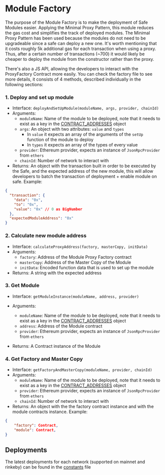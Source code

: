 # Module Factory

The purpose of the Module Factory is to make the deployment of Safe Modules easier. 
Applying the Minimal Proxy Pattern, this module reduces the gas cost and simplifies the track of deployed modules. 
The Minimal Proxy Pattern has been used because the modules do not need to be upgradeable since a safe can deploy a new one. 
It's worth mentioning that it costs roughly 5k additional gas for each transaction when using a proxy.
Thus, after a certain number of transactions (~700) it would likely be cheaper to deploy the module from the constructor rather than the proxy.

There's also a JS API, allowing the developers to interact with the ProxyFactory Contract more easily. 
You can check the factory file to see more details, it consists of 4 methods, described individually in the following sections:

### 1. Deploy and set up module

- Interface: `deployAndSetUpModule(moduleName, args, provider, chainId)`
- Arguments:
  - `moduleName`: Name of the module to be deployed, note that it needs to exist as a key in the [CONTRACT_ADDRESSES](./src/constants.ts) object
  - `args`: An object with two attributes: `value` and `types` 
    - In `value` it expects an array of the arguments of the `setUp` function of the module to deploy
    - In `types` it expects an array of the types of every value
  - `provider`: Ethereum provider, expects an instance of `JsonRpcProvider` from `ethers`
  - `chainId`: Number of network to interact with
- Returns: An object with the transaction built in order to be executed by the Safe, and the expected address of the new module, this will allow developers to batch the transaction of deployment + enable module on safe. Example:

```json
{
  "transaction": {
    "data": "0x",
    "to": "0x",
    "value": "0x" // 0 as BigNumber
  },
  "expectedModuleAddress": "0x"
}
```

### 2. Calculate new module address

- Interface: `calculateProxyAddress(factory, masterCopy, initData)`
- Arguments:
  - `factory`: Address of the Module Proxy Factory contract
  - `masterCopy`: Address of the Master Copy of the Module
  - `initData`: Encoded function data that is used to set up the module
- Returns: A string with the expected address

### 3. Get Module

- Interface: `getModuleInstance(moduleName, address, provider)`
- Arguments:

  - `moduleName`: Name of the module to be deployed, note that it needs to exist as a key in the [CONTRACT_ADDRESSES](./src/constants.ts) object
  - `address`: Address of the Module contract
  - `provider`: Ethereum provider, expects an instance of `JsonRpcProvider` from `ethers`

- Returns: A Contract instance of the Module

### 4. Get Factory and Master Copy

- Interface: `getFactoryAndMasterCopy(moduleName, provider, chainId)`
- Arguments:
  - `moduleName`: Name of the module to be deployed, note that it needs to exist as a key in the [CONTRACT_ADDRESSES](./src/constants.ts) object
  - `provider`: Ethereum provider, expects an instance of `JsonRpcProvider` from `ethers`
  - `chainId`: Number of network to interact with
- Returns: An object with the the factory contract instance and with the module contracts instance. Example:

```json
{
    "factory": Contract,
    "module": Contract,
}
```

## Deployments

The latest deployments for each network (supported on mainnet and rinkeby) can be found in the [constants](./src/constants.ts) file
